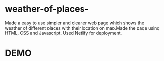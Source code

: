 # weather-of-places-
Made a easy to use simpler and cleaner web page which shows the weather of different places with their location on map.Made the page using HTML, CSS and Javascript. Used Netlify for deployment.
<h1>DEMO</h1>
<img src=''/>
<img src=''/>
